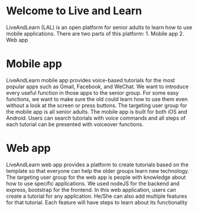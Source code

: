 # Welcome to Live and Learn

LiveAndLearn (LAL) is an open platform for senior adults to learn how to use mobile applications. 
There are two parts of this platform:
1\. Mobile app 
2\. Web app

# Mobile app

LiveAndLearn mobile app provides voice-based tutorials for the most popular apps such as Gmail, Facebook, and WeChat. We want to introduce every useful function in those apps to the senior group. For some easy functions, we want to make sure the old could learn how to use them even without a look at the screen or press buttons. The targeting user group for the mobile app is all senior adults. The mobile app is built for both iOS and Android. Users can search tutorials with voice commands and all steps of each tutorial can be presented with voiceover functions. 

# Web app

LiveAndLearn web app provides a platform to create tutorials based on the template so that everyone can help the older groups learn new technology. The targeting user group for the web app is people with knowledge about how to use specific applications. We used nodeJS for the backend and express, bootstrap for the frontend. In this web application, users can create a tutorial for any application. He/She can also add multiple features for that tutorial. Each feature will have steps to learn about its functionality
